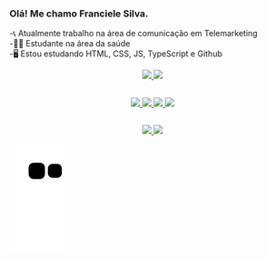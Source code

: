 ### Olá! Me chamo Franciele Silva.

-📞 Atualmente trabalho na área de comunicação em Telemarketing <br>
-👩‍⚕️ Estudante na área da saúde <br>
-🖥️ Estou estudando HTML, CSS, JS, TypeScript e Github<br>

<div align= "center">
  <a href="https://github.com/franciele-silva">
  <img height="140em" src="https://github-readme-stats.vercel.app/api?username=franciele-silva&show_icons=true&theme=dracula&include_all_commits=true&count_private=true"/>
  <img height="140em" src="https://github-readme-stats.vercel.app/api/top-langs/?username=franciele-silva&layout=compact&langs_count=7&theme=dracula"/>
</div>  
 
 ##
<div align="center">
  <img height="60em" src="https://cdn.jsdelivr.net/gh/devicons/devicon/icons/html5/html5-original-wordmark.svg" />
  <img height="60em" src="https://cdn.jsdelivr.net/gh/devicons/devicon/icons/css3/css3-original-wordmark.svg" />
  <img height="60em" src="https://cdn.jsdelivr.net/gh/devicons/devicon/icons/javascript/javascript-original.svg" />
  <img height="60em" src="https://cdn.jsdelivr.net/gh/devicons/devicon/icons/typescript/typescript-original.svg" />
</div>
 
##
<div align="center">
   <a  href= "https://www.linkedin.com/in/franciele-silva-32a71a14a/" target="_blank">
       <img src="https://img.shields.io/badge/LinkedIn-0077B5?style=for-the-badge&logo=linkedin&logoColor=white"/>
    </a>
    <a target="_blank" href= "https://www.instagram.com/franciiele.silva/">
        <img src="https://img.shields.io/badge/Instagram-E4405F?style=for-the-badge&logo=instagram&logoColor=white"/> 
    </a>
</div>

  ![Snake animation](https://github.com/franciele-silva/franciele-silva/blob/output/github-contribution-grid-snake.svg)
